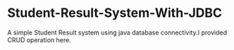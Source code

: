 # Student-Result-System-With-JDBC
A simple Student Result system using java database connectivity.I provided CRUD operation here.
